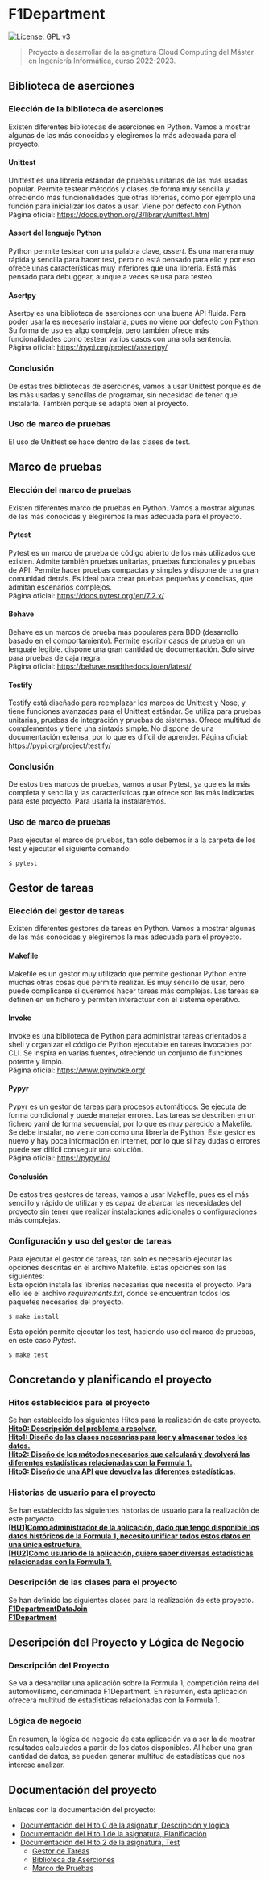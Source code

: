# F1Department
[![License: GPL v3](https://img.shields.io/badge/License-GPLv3-blue.svg)](https://www.gnu.org/licenses/gpl-3.0)
>Proyecto a desarrollar de la asignatura Cloud Computing del Máster en Ingeniería Informática, curso 2022-2023.

## Biblioteca de aserciones

### Elección de la biblioteca de aserciones
Existen diferentes bibliotecas de aserciones en Python. Vamos a mostrar algunas de las más conocidas y elegiremos la más adecuada para el proyecto.

#### Unittest
Unittest es una librería estándar de pruebas unitarias de las más usadas popular. Permite testear métodos y clases de forma muy sencilla y ofreciendo más funcionalidades que otras librerías, como por ejemplo una función para inicializar los datos a usar. Viene por defecto con Python\
Página oficial: https://docs.python.org/3/library/unittest.html

#### Assert del lenguaje Python
Python permite testear con una palabra clave, *assert*. Es una manera muy rápida y sencilla para hacer test, pero no está pensado para ello y por eso ofrece unas características muy inferiores que una librería. Está más pensado para debuggear, aunque a veces se usa para testeo.

#### Asertpy
Asertpy es una biblioteca de aserciones con una buena API fluida. Para poder usarla es necesario instalarla, pues no viene por defecto con Python. Su forma de uso es algo compleja, pero también ofrece más funcionalidades como testear varios casos con una sola sentencia.\
Página oficial: https://pypi.org/project/assertpy/

### Conclusión
De estas tres bibliotecas de aserciones, vamos a usar Unittest porque es de las más usadas y sencillas de programar, sin necesidad de tener que instalarla. También porque se adapta bien al proyecto.

### Uso de marco de pruebas
El uso de Unittest se hace dentro de las clases de test.

## Marco de pruebas

### Elección del marco de pruebas
Existen diferentes marco de pruebas en Python. Vamos a mostrar algunas de las más conocidas y elegiremos la más adecuada para el proyecto.

#### Pytest
Pytest es un marco de prueba de código abierto de los más utilizados que existen. Admite también pruebas unitarias, pruebas funcionales y pruebas de API. Permite hacer pruebas compactas y simples y dispone de una gran comunidad detrás. Es ideal para crear pruebas pequeñas y concisas, que admitan escenarios complejos.\
Página oficial: https://docs.pytest.org/en/7.2.x/

#### Behave
Behave es un marcos de prueba más populares para BDD (desarrollo basado en el comportamiento). Permite escribir casos de prueba en un lenguaje legible. dispone una gran cantidad de documentación. Solo sirve para pruebas de caja negra.\
Página oficial: https://behave.readthedocs.io/en/latest/

#### Testify
Testify está diseñado para reemplazar los marcos de Unittest y Nose, y tiene funciones avanzadas para el Unittest estándar. Se utiliza para pruebas unitarias, pruebas de integración y pruebas de sistemas. Ofrece multitud de complementos y tiene una sintaxis simple. No dispone de una documentación extensa, por lo que es difícil de aprender.
Página oficial: https://pypi.org/project/testify/

### Conclusión
De estos tres marcos de pruebas, vamos a usar Pytest, ya que es la más completa y sencilla y las características que ofrece son las más indicadas para este proyecto. Para usarla la instalaremos.

### Uso de marco de pruebas
Para ejecutar el marco de pruebas, tan solo debemos ir a la carpeta de los test y ejecutar el siguiente comando:
```
$ pytest
```

## Gestor de tareas

### Elección del gestor de tareas
Existen diferentes gestores de tareas en Python. Vamos a mostrar algunas de las más conocidas y elegiremos la más adecuada para el proyecto.

#### Makefile
Makefile es un gestor muy utilizado que permite gestionar Python entre muchas otras cosas que permite realizar. Es muy sencillo de usar, pero puede complicarse si queremos hacer tareas más complejas. Las tareas se definen en un fichero y permiten interactuar con el sistema operativo.

#### Invoke
Invoke es una biblioteca de Python para administrar tareas orientados a shell y organizar el código de Python ejecutable en tareas invocables por CLI. Se inspira en varias fuentes, ofreciendo un conjunto de funciones potente y limpio.\
Página oficial: https://www.pyinvoke.org/

#### Pypyr
Pypyr es un gestor de tareas para procesos automáticos. Se ejecuta de forma condicional y puede manejar errores. Las tareas se describen en un fichero yaml de forma secuencial, por lo que es muy parecido a Makefile. Se debe instalar, no viene con como una librería de Python. Este gestor es nuevo y hay poca información en internet, por lo que si hay dudas o errores puede ser difícil conseguir una solución.\
Página oficial: https://pypyr.io/

#### Conclusión
De estos tres gestores de tareas, vamos a usar Makefile, pues es el más sencillo y rápido de utilizar y es capaz de abarcar las necesidades del proyecto sin tener que realizar instalaciones adicionales o configuraciones más complejas.

### Configuración y uso del gestor de tareas
Para ejecutar el gestor de tareas, tan solo es necesario ejecutar las opciones descritas en el archivo Makefile. Estas opciones son las siguientes:\
Esta opción instala las librerías necesarias que necesita el proyecto. Para ello lee el archivo *requirements.txt*, donde se encuentran todos los paquetes necesarios del proyecto.
```
$ make install
```
Esta opción permite ejecutar los test, haciendo uso del marco de pruebas, en este caso *Pytest*.
```
$ make test
```

## Concretando y planificando el proyecto
### Hitos establecidos para el proyecto
Se han establecido los siguientes Hitos para la realización de este proyecto.\
**[Hito0: Descripción del problema a resolver.](https://github.com/Nastard/F1Department/milestone/1)**\
**[Hito1: Diseño de las clases necesarias para leer y almacenar todos los datos.](https://github.com/Nastard/F1Department/milestone/2)**\
**[Hito2: Diseño de los métodos necesarios que calculará y devolverá las diferentes estadísticas relacionadas con la Formula 1.](https://github.com/Nastard/F1Department/milestone/3)**\
**[Hito3: Diseño de una API que devuelva las diferentes estadísticas.](https://github.com/Nastard/F1Department/milestone/4)**

### Historias de usuario para el proyecto
Se han establecido las siguientes historias de usuario para la realización de este proyecto.\
**[[HU1]Como administrador de la aplicación, dado que tengo disponible los datos históricos de la Formula 1, necesito unificar todos estos datos en una única estructura.](https://github.com/Nastard/F1Department/issues/4)**\
**[[HU2]Como usuario de la aplicación, quiero saber diversas estadísticas relacionadas con la Formula 1.](https://github.com/Nastard/F1Department/issues/5)**

### Descripción de las clases para el proyecto
Se han definido las siguientes clases para la realización de este proyecto.\
**[F1DepartmentDataJoin](./f1department/f1department_data_join.py)**\
**[F1Department](./f1department/f1department.py)**

## Descripción del Proyecto y Lógica de Negocio
### Descripción del Proyecto
Se va a desarrollar una aplicación sobre la Formula 1, competición reina del automovilismo, denominada F1Department. En resumen, esta aplicación ofrecerá multitud de estadísticas relacionadas con la Formula 1.

### Lógica de negocio
En resumen, la lógica de negocio de esta aplicación va a ser la de mostrar resultados calculados a partir de los datos disponibles. Al haber una gran cantidad de datos, se pueden generar multitud de estadísticas que nos interese analizar.

## Documentación del proyecto
Enlaces con la documentación del proyecto:
* [Documentación del Hito 0 de la asignatur, Descripción y lógica](./docs/hito0/README.md)
* [Documentación del Hito 1 de la asignatura, Planificación](./docs/hito1/README.md)
* [Documentación del Hito 2 de la asignatura, Test](./docs/hito2/README.md)
	* [Gestor de Tareas](./docs/hito2/gestorTareas.md)
	* [Biblioteca de Aserciones](./docs/hito2/bibliotecaAserciones.md)
	* [Marco de Pruebas](./docs/hito2/marcoPruebas.md)
